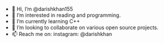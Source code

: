 - 👋 Hi, I’m @darishkhan155
- 👀 I’m interested in reading and programming.
- 🌱 I’m currently learning C++
- 💞️ I’m looking to collaborate on various open source projects.
- 📫 Reach me on: instagram: @darishkhan

<!---
darishkhan155/darishkhan155 is a ✨ special ✨ repository because its `README.md` (this file) appears on your GitHub profile.
You can click the Preview link to take a look at your changes.
--->
